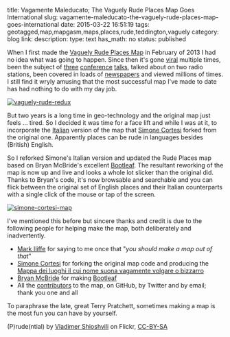 title: Vagamente Maleducato; The Vaguely Rude Places Map Goes International
slug: vagamente-maleducato-the-vaguely-rude-places-map-goes-international
date: 2015-03-22 16:51:19
tags: geotagged,map,mapgasm,maps,places,rude,teddington,vaguely
category: blog
link: 
description: 
type: text
has_math: no
status: published

When I first made the [Vaguely Rude Places Map](http://maps.geotastic.org/vaguely-rude-places/index.html "http://maps.geotastic.org/vaguely-rude-places/index.html") in February of 2013 I had no idea what was going to happen. Since then it's gone [viral](/2013/02/06/ooh-that-sounds-rude-mapping-british-innuendo/ "/2013/02/06/ooh-that-sounds-rude-mapping-british-innuendo/") multiple times, been the subject of [three](/2013/04/26/how-a-map-can-go-viral/ "/2013/04/26/how-a-map-can-go-viral/") [conference](/2013/09/07/i-am-not-at-state-of-the-map-2013/ "/2013/09/07/i-am-not-at-state-of-the-map-2013/") [talks](http://geomobldn.org/post/75798786317/what-happened-when-geomob-went-to-bangalore "http://geomobldn.org/post/75798786317/what-happened-when-geomob-went-to-bangalore"), talked about on two radio stations, been covered in loads of [newspapers](/2013/02/11/the-internet-seems-to-like-the-combination-of-maps-and-innuendo/ "/2013/02/11/the-internet-seems-to-like-the-combination-of-maps-and-innuendo/") and viewed millions of times. I still find it wryly amusing that the most successful map I've made to date has had nothing to do with my day job.

<!-- TEASER_END -->

[![vaguely-rude-redux](/wp-content/uploads/2015/03/vaguely-rude-redux-1024x617.png)](/wp-content/uploads/2015/03/vaguely-rude-redux.png "/wp-content/uploads/2015/03/vaguely-rude-redux.png")

But two years is a long time in geo-technology and the original map just feels ... tired. So I decided it was time for a face lift and while I was at it, to incorporate the [Italian](http://maps.cortesi.com/volgari/ "http://maps.cortesi.com/volgari/") version of the map that [Simone Cortesi](https://github.com/cortesimone/vaguely-rude-places "https://github.com/cortesimone/vaguely-rude-places") forked from the original one. Apparently places can be rude in languages besides (British) English.

So I reforked Simone's Italian version and updated the Rude Places map based on Bryan McBride's excellent [Bootleaf](https://github.com/bmcbride/bootleaf "https://github.com/bmcbride/bootleaf"). The resultant reworking of the map is now up and live and looks a whole lot slicker than the original did. Thanks to Bryan's code, it's now browsable and searchable and you can flick between the original set of English places and their Italian counterparts with a single click of the mouse or tap of the screen.

[![simone-cortesi-map](/wp-content/uploads/2015/03/simone-cortesi-map-1024x564.png)](/wp-content/uploads/2015/03/simone-cortesi-map.png "/wp-content/uploads/2015/03/simone-cortesi-map.png")

I've mentioned this before but sincere thanks and credit is due to the following people for helping make the map, both deliberately and inadvertently.



* [Mark Iliffe](https://twitter.com/markiliffe "https://twitter.com/markiliffe") for saying to me once that "*you should make a map out of that*"
* [Simone Cortesi](https://twitter.com/simonecortesi "https://twitter.com/simonecortesi") for forking the original map code and producing the [Mappa dei luoghi il cui nome suona vagamente volgare o bizzarro](http://maps.cortesi.com/volgari/index.php "http://maps.cortesi.com/volgari/index.php")
* [Bryan McBride](https://twitter.com/brymcbride "https://twitter.com/brymcbride") for making [Bootleaf](https://github.com/bmcbride/bootleaf "https://github.com/bmcbride/bootleaf")
* All the [contributors](https://github.com/vicchi/vaguely-rude-places/graphs/contributors "https://github.com/vicchi/vaguely-rude-places/graphs/contributors") to the map, on GitHub, by Twitter and by email; thank you one and all



To paraphrase the late, great Terry Pratchett, sometimes making a map is the most fun you can have by yourself.

(P)rude(ntial) by [Vladimer Shioshvili](https://www.flickr.com/photos/vshioshvili/162388908 "https://www.flickr.com/photos/vshioshvili/162388908") on Flickr, [CC-BY-SA](https://creativecommons.org/licenses/by-sa/2.0/ "https://creativecommons.org/licenses/by-sa/2.0/")

